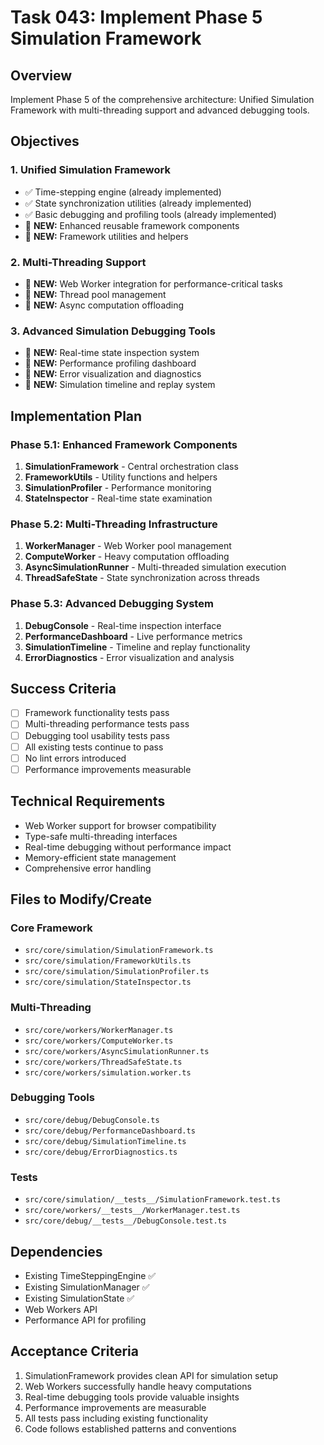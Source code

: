 # Task 043: Implement Phase 5 Simulation Framework

## Overview
Implement Phase 5 of the comprehensive architecture: Unified Simulation Framework with multi-threading support and advanced debugging tools.

## Objectives

### 1. Unified Simulation Framework
- ✅ Time-stepping engine (already implemented)
- ✅ State synchronization utilities (already implemented)
- ✅ Basic debugging and profiling tools (already implemented)
- 🎯 **NEW:** Enhanced reusable framework components
- 🎯 **NEW:** Framework utilities and helpers

### 2. Multi-Threading Support
- 🎯 **NEW:** Web Worker integration for performance-critical tasks
- 🎯 **NEW:** Thread pool management
- 🎯 **NEW:** Async computation offloading

### 3. Advanced Simulation Debugging Tools
- 🎯 **NEW:** Real-time state inspection system
- 🎯 **NEW:** Performance profiling dashboard
- 🎯 **NEW:** Error visualization and diagnostics
- 🎯 **NEW:** Simulation timeline and replay system

## Implementation Plan

### Phase 5.1: Enhanced Framework Components
1. **SimulationFramework** - Central orchestration class
2. **FrameworkUtils** - Utility functions and helpers
3. **SimulationProfiler** - Performance monitoring
4. **StateInspector** - Real-time state examination

### Phase 5.2: Multi-Threading Infrastructure
1. **WorkerManager** - Web Worker pool management
2. **ComputeWorker** - Heavy computation offloading
3. **AsyncSimulationRunner** - Multi-threaded simulation execution
4. **ThreadSafeState** - State synchronization across threads

### Phase 5.3: Advanced Debugging System
1. **DebugConsole** - Real-time inspection interface
2. **PerformanceDashboard** - Live performance metrics
3. **SimulationTimeline** - Timeline and replay functionality
4. **ErrorDiagnostics** - Error visualization and analysis

## Success Criteria
- [ ] Framework functionality tests pass
- [ ] Multi-threading performance tests pass
- [ ] Debugging tool usability tests pass
- [ ] All existing tests continue to pass
- [ ] No lint errors introduced
- [ ] Performance improvements measurable

## Technical Requirements
- Web Worker support for browser compatibility
- Type-safe multi-threading interfaces
- Real-time debugging without performance impact
- Memory-efficient state management
- Comprehensive error handling

## Files to Modify/Create
### Core Framework
- `src/core/simulation/SimulationFramework.ts`
- `src/core/simulation/FrameworkUtils.ts`
- `src/core/simulation/SimulationProfiler.ts`
- `src/core/simulation/StateInspector.ts`

### Multi-Threading
- `src/core/workers/WorkerManager.ts`
- `src/core/workers/ComputeWorker.ts`
- `src/core/workers/AsyncSimulationRunner.ts`
- `src/core/workers/ThreadSafeState.ts`
- `src/core/workers/simulation.worker.ts`

### Debugging Tools
- `src/core/debug/DebugConsole.ts`
- `src/core/debug/PerformanceDashboard.ts`
- `src/core/debug/SimulationTimeline.ts`
- `src/core/debug/ErrorDiagnostics.ts`

### Tests
- `src/core/simulation/__tests__/SimulationFramework.test.ts`
- `src/core/workers/__tests__/WorkerManager.test.ts`
- `src/core/debug/__tests__/DebugConsole.test.ts`

## Dependencies
- Existing TimeSteppingEngine ✅
- Existing SimulationManager ✅  
- Existing SimulationState ✅
- Web Workers API
- Performance API for profiling

## Acceptance Criteria
1. SimulationFramework provides clean API for simulation setup
2. Web Workers successfully handle heavy computations
3. Real-time debugging tools provide valuable insights
4. Performance improvements are measurable
5. All tests pass including existing functionality
6. Code follows established patterns and conventions
